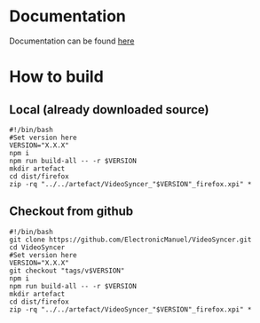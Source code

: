 # Documentation
Documentation can be found [here](https://doc.vsync.ch)

# How to build
## Local (already downloaded source)
```shell
#!/bin/bash
#Set version here
VERSION="X.X.X"
npm i
npm run build-all -- -r $VERSION
mkdir artefact
cd dist/firefox
zip -rq "../../artefact/VideoSyncer_"$VERSION"_firefox.xpi" *
```
## Checkout from github
```shell
#!/bin/bash
git clone https://github.com/ElectronicManuel/VideoSyncer.git
cd VideoSyncer
#Set version here
VERSION="X.X.X"
git checkout "tags/v$VERSION"
npm i
npm run build-all -- -r $VERSION
mkdir artefact
cd dist/firefox
zip -rq "../../artefact/VideoSyncer_"$VERSION"_firefox.xpi" *
```
